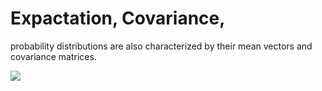 # Expactation, Covariance, 

probability distributions are also characterized by their mean vectors and covariance matrices.

![](https://i.imgur.com/RjzDfxW.png)